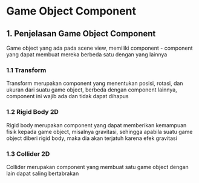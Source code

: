 # Game Object Component

## 1. Penjelasan Game Object Component

Game object yang ada pada scene view, memiliki component - component yang dapat membuat mereka berbeda satu dengan yang lainnya

### 1.1 Transform

Transform merupakan component yang menentukan posisi, rotasi, dan ukuran dari suatu game object, berbeda dengan component lainnya, component ini wajib ada dan tidak dapat dihapus

### 1.2 Rigid Body 2D

Rigid body merupakan component yang dapat memberikan kemampuan fisik kepada game object, misalnya gravitasi, sehingga apabila suatu game object diberi rigid body, maka dia akan terjatuh karena efek gravitasi

### 1.3 Collider 2D

Collider merupakan component yang membuat satu game object dengan lain dapat saling bertabrakan
